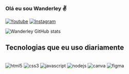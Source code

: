 ### Olá eu sou Wanderley ✌️

[![Youtube](https://img.shields.io/badge/YouTube-FF0000?style=for-the-badge&logo=youtube&logoColor=white)](https://youtube.com/@jdkzin)
[![Instagram](https://img.shields.io/badge/Instagram-E4405F?style=for-the-badge&logo=instagram&logoColor=white)](https://instagram.com/https.wander_)


![Wanderley GitHub stats](https://github-readme-stats.vercel.app/api?username=wanderlleyalbuquerque&show_icons=true&theme=synthwave)

## Tecnologias que eu uso diariamente

<div style="display: inline_block"><br/>
 <img align="center"alt="html5" src="https://img.shields.io/badge/HTML5-E34F26?style=for-the-badge&logo=html5&logoColor=white" />
 <img align="center"alt="css3" src="https://img.shields.io/badge/CSS3-1572B6?style=for-the-badge&logo=css3&logoColor=white" />
 <img align="center"alt="javascript" src="https://img.shields.io/badge/JavaScript-F7DF1E?style=for-the-badge&logo=javascript&logoColor=black" />
 <img align="center"alt="nodejs" src="https://img.shields.io/badge/Node.js-43853D?style=for-the-badge&logo=node.js&logoColor=white" />
 <img align="center"alt="canva" src="https://img.shields.io/badge/Canva-%2300C4CC.svg?&style=for-the-badge&logo=Canva&logoColor=white">
 <img align="center"alt="figma" src="https://img.shields.io/badge/Figma-F24E1E?style=for-the-badge&logo=figma&logoColor=white">
</div>

